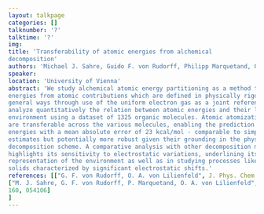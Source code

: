 ```yaml
---
layout: talkpage
categories: []
talknumber: '?'
talktime: '?'
img:
title: 'Transferability of atomic energies from alchemical
decomposition'
authors: 'Michael J. Sahre, Guido F. von Rudorff, Philipp Marquetand, O. Anatole von Lilienfeld'
speaker: 
location: 'University of Vienna'
abstract: 'We study alchemical atomic energy partitioning as a method to estimate atomization
energies from atomic contributions which are defined in physically rigorous and
general ways through use of the uniform electron gas as a joint reference.[1,2] We
analyze quantitatively the relation between atomic energies and their local
environment using a dataset of 1325 organic molecules. Atomic atomization energies
are transferable across the various molecules, enabling the prediction of atomization
energies with a mean absolute error of 23 kcal/mol - comparable to simple statistical
estimates but potentially more robust given their grounding in the physics-based
decomposition scheme. A comparative analysis with other decomposition methods
highlights its sensitivity to electrostatic variations, underlining its potential as
representation of the environment as well as in studying processes like diffusion in
solids characterized by significant electrostatic shifts.'
references: [["G. F. von Rudorff, O. A. von Lilienfeld", J. Phys. Chem. B ,2019, 123, 10073-10082],
["M. J. Sahre, G. F. von Rudorff, P. Marquetand, O. A. von Lilienfeld", J. Chem. Phys. ,2024,
160, 054106]
]
---
```

